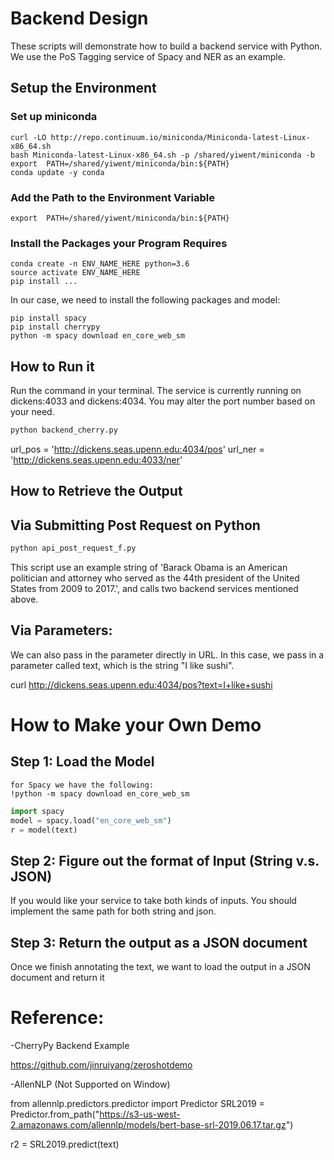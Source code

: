 # Backend Design

These scripts will demonstrate how to build a backend service with Python. We use the PoS Tagging service of Spacy and NER as an example.

## Setup the Environment

### Set up miniconda

```linux
curl -LO http://repo.continuum.io/miniconda/Miniconda-latest-Linux-x86_64.sh
bash Miniconda-latest-Linux-x86_64.sh -p /shared/yiwent/miniconda -b
export  PATH=/shared/yiwent/miniconda/bin:${PATH}
conda update -y conda
```

### Add the Path to the Environment Variable
```linux
export  PATH=/shared/yiwent/miniconda/bin:${PATH}
```

### Install the Packages your Program Requires 
```linux
conda create -n ENV_NAME_HERE python=3.6
source activate ENV_NAME_HERE
pip install ...
```
In our case, we need to install the following packages and model:

```linux
pip install spacy
pip install cherrypy
python -m spacy download en_core_web_sm
```

## How to Run it
Run the command in your terminal. The service is currently running on dickens:4033 and dickens:4034. You may alter the port number based on your need.

 ```python
 python backend_cherry.py
 ```

url_pos = 'http://dickens.seas.upenn.edu:4034/pos'
url_ner = 'http://dickens.seas.upenn.edu:4033/ner'

## How to Retrieve the Output

## Via Submitting Post Request on Python

```python
python api_post_request_f.py
```

This script use an example string of 'Barack Obama is an American politician and attorney who served as the 44th president of the United States from 2009 to 2017.', and calls two backend services mentioned above.

## Via Parameters:

We can also pass in the parameter directly in URL. In this case, we pass in a parameter called text, which is the string "I like sushi".

curl http://dickens.seas.upenn.edu:4034/pos?text=I+like+sushi

# How to Make your Own Demo
## Step 1: Load the Model
```linux
for Spacy we have the following:
!python -m spacy download en_core_web_sm
```

```python
import spacy
model = spacy.load("en_core_web_sm")
r = model(text)
```

## Step 2: Figure out the format of Input (String v.s. JSON)

If you would like your service to take both kinds of inputs. You should implement the same path for both string and json. 

## Step 3: Return the output as a JSON document

Once we finish annotating the text, we want to load the output in a JSON document and return it


# Reference:

-CherryPy Backend Example

https://github.com/jinruiyang/zeroshotdemo

-AllenNLP (Not Supported on Window)

from allennlp.predictors.predictor import Predictor
SRL2019 = Predictor.from_path("https://s3-us-west-2.amazonaws.com/allennlp/models/bert-base-srl-2019.06.17.tar.gz")

r2 = SRL2019.predict(text)

